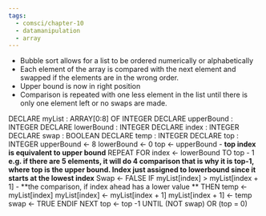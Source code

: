 ```yaml
---
tags:
  - comsci/chapter-10
  - datamanipulation
  - array
---
```

- Bubble sort allows for a list to be ordered numerically or alphabetically 
- Each element of the array is compared with the next element and swapped if the elements are in the wrong order.
- Upper bound is now in right position
- Comparison is repeated with one less element in the list until there is only one element left or no swaps are made.

DECLARE myList : ARRAY\[0:8] OF INTEGER 
DECLARE upperBound : INTEGER 
DECLARE lowerBound : INTEGER 
DECLARE index : INTEGER 
DECLARE swap : BOOLEAN
DECLARE temp : INTEGER 
DECLARE top : INTEGER 
upperBound ← 8
lowerBound ← 0 
top ← upperBound  - **top index is equivalent to upper bound**
REPEAT 
	FOR index <- lowerBound TO top - 1   **e.g. if there are 5 elements, it will do 4 comparison that is why it is top-1, where top is the upper bound. Index just assigned to lowerbound since it starts at the lowest index**
		Swap ← FALSE 
		IF myList\[index] > myList\[index + 1] - **the comparison, if index ahead has a lower value **
			THEN 
				temp ← myList\[index] 
				myList\[index] ← myList\[index + 1] 
				myList\[index + 1] ← temp 
				swap ← TRUE 
			ENDIF 
		NEXT
		top ← top -1 
UNTIL (NOT swap) OR (top = 0)